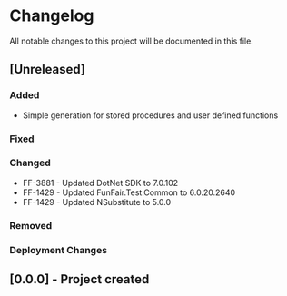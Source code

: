 ﻿# Changelog
All notable changes to this project will be documented in this file.

<!--
Please ADD ALL Changes to the UNRELEASED SECTION and not a specific release
-->

## [Unreleased]
### Added
- Simple generation for stored procedures and user defined functions
### Fixed
### Changed
- FF-3881 - Updated DotNet SDK to 7.0.102
- FF-1429 - Updated FunFair.Test.Common to 6.0.20.2640
- FF-1429 - Updated NSubstitute to 5.0.0
### Removed
### Deployment Changes

<!--
Releases that have at least been deployed to staging, BUT NOT necessarily released to live.  Changes should be moved from [Unreleased] into here as they are merged into the appropriate release branch
-->
## [0.0.0] - Project created